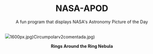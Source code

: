 <div align="center">
  <h1>
    NASA-APOD
  </h1>
</div>
  
<div align="center">
  A fun program that displays NASA's Astronomy Picture of the Day
</div>

<br>

![](https://apod.nasa.gov/apod/image/2404/M57Ring_HubbleGendler_3000.jpg)1600px.jpg)Circumpolarv2comentada.jpg)

<p align = "center">
  <b>Rings Around the Ring Nebula</b>
</p>
